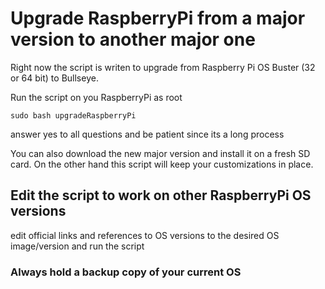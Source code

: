 # Upgrade RaspberryPi from a major version to another major one

Right now the script is writen to upgrade from Raspberry Pi OS Buster (32 or 64 bit) to Bullseye.

Run the script on you RaspberryPi as root 

```
sudo bash upgradeRaspberryPi
```

answer yes to all questions and be patient since its a long process

You can also download the new major version and install it on a fresh SD card. On the other hand this script will keep your customizations in place. 

## Edit the script to work on other RaspberryPi OS versions

edit official links and references to OS versions to the desired OS image/version and run the script

### Always hold a backup copy of your current OS

